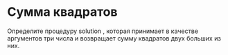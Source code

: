 # Сумма квадратов 

Определите процедуру solution , которая принимает в качестве аргументов три числа и возвращает сумму квадратов двух больших из них.
